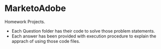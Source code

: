 # MarketoAdobe
Homework Projects. 

* Each Question folder has their code to solve those problem statements. 
* Each answer has been provided with execution procedure to explain the apprach of using those code files. 


